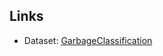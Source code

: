 ## Links

* Dataset: [GarbageClassification](https://drive.google.com/file/d/1qIhtWhc5-vPYpVSOicU2LlPvRxXeckFq/view?usp=drive_link)
